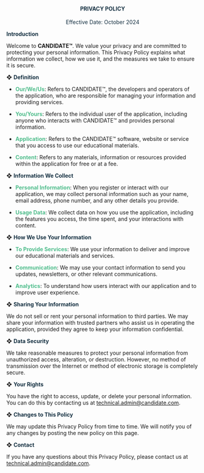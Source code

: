 <div style="text-align:center; color: #163142;">
    <h4><strong>PRIVACY POLICY</strong></h4>
    <p>Effective Date: October 2024</p>
</div>

**<span style="color:#163142">Introduction</span>**

Welcome to **CANDIDATE™**. We value your privacy and are committed to protecting your personal information. This Privacy Policy explains what information we collect, how we use it, and the measures we take to ensure it is secure.

❖  **<span style="color:#163142">Definition</span>**

- **<span style="color:#50BD8C">Our/We/Us</span>**: Refers to CANDIDATE™, the developers and operators of the application, who are responsible for managing your information and providing services.

- **<span style="color:#50BD8C">You/Yours</span>**: Refers to the individual user of the application, including anyone who interacts with CANDIDATE™ and provides personal information.

- **<span style="color:#50BD8C">Application</span>**: Refers to the CANDIDATE™ software, website or service that you access to use our educational materials.

- **<span style="color:#50BD8C">Content</span>**: Refers to any materials, information or resources provided within the application for free or at a fee.

❖  **<span style="color:#163142">Information We Collect</span>**

- **<span style="color:#50BD8C">Personal Information</span>**: When you register or interact with our application, we may collect personal information such as your name, email address, phone number, and any other details you provide.

- **<span style="color:#50BD8C">Usage Data</span>**: We collect data on how you use the application, including the features you access, the time spent, and your interactions with content.

❖  **<span style="color:#163142">How We Use Your Information</span>**

- **<span style="color:#50BD8C">To Provide Services</span>**: We use your information to deliver and improve our educational materials and services.

- **<span style="color:#50BD8C">Communication</span>**: We may use your contact information to send you updates, newsletters, or other relevant communications.

- **<span style="color:#50BD8C">Analytics</span>**: To understand how users interact with our application and to improve user experience.

❖  **<span style="color:#163142">Sharing Your Information</span>**

We do not sell or rent your personal information to third parties. We may share your information with trusted partners who assist us in operating the application, provided they agree to keep your information confidential.

❖  **<span style="color:#163142">Data Security</span>**

We take reasonable measures to protect your personal information from unauthorized access, alteration, or destruction. However, no method of transmission over the Internet or method of electronic storage is completely secure.

❖  **<span style="color:#163142">Your Rights</span>**

You have the right to access, update, or delete your personal information. You can do this by contacting us at technical.admin@candidate.com.

❖  **<span style="color:#163142">Changes to This Policy</span>**

We may update this Privacy Policy from time to time. We will notify you of any changes by posting the new policy on this page.

❖  **<span style="color:#163142">Contact</span>**

If you have any questions about this Privacy Policy, please contact us at technical.admin@candidate.com.
